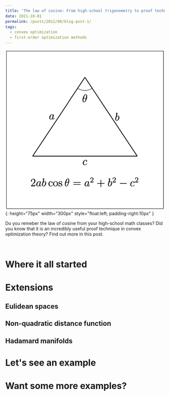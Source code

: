 ```yaml
---
title: 'The law of cosine: From high-school trigonometry to proof techniques in convex optimization'
date: 2021-10-01
permalink: /posts/2012/08/blog-post-1/
tags:
  - convex optimization
  - first-order optimization methods
---
```


![myimg](/images/cosine.png){: height="75px" width="300px" style="float:left; padding-right:10px" }

Do you remeber the law of cosine from your high-school math classes? Did you know that it is an incredibly useful proof technique in convex optimization theory? Find out more in this post. 

<br clear="left"/>

Where it all started
======

Extensions
======

Eulidean spaces
------

Non-quadratic distance function
------

Hadamard manifolds
------

Let's see an example
======

Want some more examples?
======
